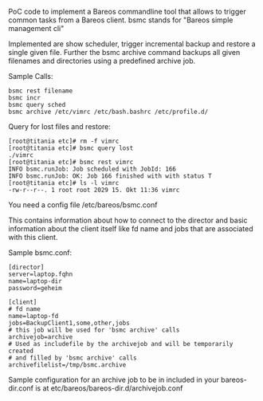 PoC code to implement a Bareos commandline tool that allows to trigger
common tasks from a Bareos client.
bsmc stands for "Bareos simple management cli"

Implemented are show scheduler, trigger incremental backup and restore a
single given file. Further the bsmc archive command backups all given
filenames and directories using a predefined archive job.

Sample Calls:
```
bsmc rest filename
bsmc incr
bsmc query sched
bsmc archive /etc/vimrc /etc/bash.bashrc /etc/profile.d/ 
```

Query for lost files and restore:
```
[root@titania etc]# rm -f vimrc
[root@titania etc]# bsmc query lost
./vimrc
[root@titania etc]# bsmc rest vimrc
INFO bsmc.runJob: Job scheduled with JobId: 166
INFO bsmc.runJob: OK: Job 166 finished with with status T
[root@titania etc]# ls -l vimrc
-rw-r--r--. 1 root root 2029 15. Okt 11:36 vimrc
```

You need a config file
/etc/bareos/bsmc.conf

This contains information about how to connect to the director and
basic information about the client itself like fd name and jobs that
are associated with this client.

Sample bsmc.conf:
```
[director]
server=laptop.fqhn
name=laptop-dir
password=geheim

[client]
# fd name
name=laptop-fd
jobs=BackupClient1,some,other,jobs
# this job will be used for 'bsmc archive' calls
archivejob=archive
# Used as includefile by the archivejob and will be temporarily created
# and filled by 'bsmc archive' calls
archivefilelist=/tmp/bsmc.archive
```

Sample configuration for an archive job to be in included in your bareos-dir.conf is at etc/bareos/bareos-dir.d/archivejob.conf
